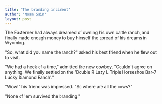 ```yaml
---
title: 'The branding incident'
author: 'Noam Sain'
layout: post
---
```


The Easterner had always dreamed of owning his own cattle ranch, and finally made enough money to buy himself the spread of his dreams in Wyoming.

"So, what did you name the ranch?" asked his best friend when he flew out to visit.

"We had a heck of a time," admitted the new cowboy. "Couldn't agree on anything. We finally settled on the 'Double R Lazy L Triple Horseshoe Bar-7 Lucky Diamond Ranch'."

"Wow!" his friend was impressed. "So where are all the cows?"

"None of 'em survived the branding."
